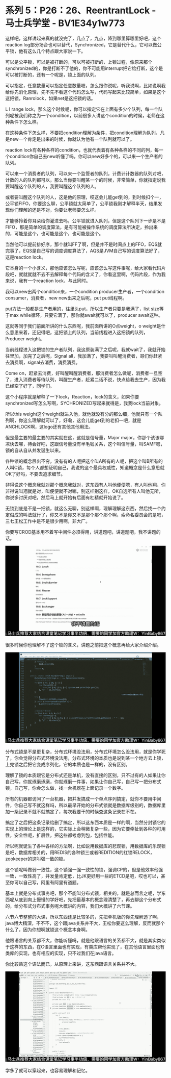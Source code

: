 # 系列 5：P26：26、ReentrantLock - 马士兵学堂 - BV1E34y1w773

这样吧，这样讲起来真的就没完了，几点了，九点，降到哪里算哪里好吧，这个reaction log部分场合也可以替代，Synchronized，它是替代什么，它可以做公平锁，他有这么几个特点跟大家说一下。

可以是公平锁，可以是被打断的，可以可被打断的，上锁过程，像原来那个synchronized的，你是打断不了他的，你不可能用interrupt把它给打断，这个是可以被打断的，还有一个呢是，锁上面的队列。

可以指定，任意数量可以指定任意数量嗯，怎么跟你说呢，听我说啊，比如说啊我给你先消化原理，先不先不看这个代码怎么写，代码写起来比较简单，如果是这个这把锁，Ranrolock，如果net是这把锁的话。

L l range lock，那么这个时候呢，你可以指定它在上面有多少个队列，每一个队列呢被我们称之为一个condition，以前很多人讲这个condition的时候，老师在这种条件下怎么样。

在这种条件下怎么样，不要把condition理解为条件，把condition理解为队列，凡是new一个肯定是出来的时候，你就认为他有一个队列就可以了。

reaction lock有各种各样的condition，也就代表着有各种各样的不同的列，每一个condition你自己去new听懂了吗，你可以new好多个的，可以来一个生产者的队列。

可以来一个消费者的队列，可以来一个监管者的队列，计费计计数器的队列对吧，计数的人的队列都可以，那么当你要叫醒某一个的时候，非常简单，你就指定说我要叫醒这个队列的人，我要叫醒这个队列的人。

或者要叫醒这个队列的人，这是他的原理，哎这会儿能get到的，到时候扣个一，公平锁FIFO，你要这么聊，公平锁就太简单了，公平锁我刚才解释半天，结果发现你们理解的还是不对，你要让老师要怎么样。

才能够拎着你耳朵给你灌进去吗，公平锁就进入队列，但是这个队列下一步是不是FIFO，那是简单的调度算法，是有可能被操作系统的调度算法所决定，拎出来的，可能是这个，也可能是这个，也可能是这个。

当然他可以提前排好序，那个就叫FF了啊，但是并不是时间点上的FFO，EQS就完事了，EQS是自己写的调度调度算法了，AQS是JVM自己写的调度算法好了，这是reaction lock。

它本身的一个小含义，那他应该怎么写呢，应该怎么写这件事呢，给大家看代码片段吧，就就就就不去不去解释每个代码的含义了，你看这里啊，代码片段，作为我来说，我有一个reaction lock，与此同时。

我可以new出两个condition来，一个condition producer生产者，一个condition consumer，消费者，new new出来之后呢，put put线程啊。

put方法一般都是生产者用的，往里头put，所以生产者只要是我满了，list size等于max while循环，只要它满了，那你就await就可以了，producer await这种。

这就等同于我们前面所讲的什么东西呢，我前面所讲的O点weight，o weight是什么意思来着，还记得吧，这把锁上的队列，当前线程进入这把锁的队列，Producer weight。

当前线程进入这把锁的生产者队列，我这原装满了之后呢，我就wait了，我就开始往里加，加完了之后呢，Signal all，我加满了，我要叫叫醒消费者，哥们你赶紧去消费啊，signal去消费，消费消费。

Come on，赶紧去消费，好叫醒叫醒消费者，那消费者怎么做呢，消费者一旦空了，进入消费者等待队列，叫醒生产者，赶紧二话不说，快点给我去生产，因为我已经空了好了，同学们。

这个小程序就是解释了一下lock，Reaction，lock的含义，如果你要synchronized写怎么写啊，SYCHRONIZED写起来就得是，我我lock当前对象。

所以this weight这个weight就进入他，就他就没有分的那么细，他就只有一个队列啊，你这么理解就可以了，好嘞，这会儿能get到的老扣一吧，就是ANCHLOCK啊，这logo还有其他其他用法。

但是最主要的最主要的其实就在这，这就是信号量，Major major，你那个该该哪凉快去哪，待会好吧，这跟信号量没有半毛钱关系，这个叫信号量，叫SAMF嗯，锁的自从自从并发诞生以来。

各种锁的概念层出不穷，没有有的人呢把这个叫A所有的人呢，把这个叫B所有的人叫C锁，每个人都想证明自己，我说的这个最具权威性，知道概念是什么意思就OK了好吗，不要去追求细节。

非得说这个概念我就对那个概念我就对，这东西有人叫他便便嗯，有人叫他翔，你非得说叫翔就是对，叫便便就不对嘛，别这样别这样，OK自选所有人叫他无所，你说多讨厌对吧，然后马上就开始有后面有杠精就开始说了。

无锁到底是不是一把锁，就这么无聊，别这样啊，理解理解这东西，然后找一个约定俗成的叫法就行了，你又不是你又不是那个那个那个啊，索命名委员会的是吧，三七王松工作中是不是很少用啊，非大厂。

你要写CROD基本用不着写中间件必须得用，讲道题吧，讲道题吧，我不讲题的话。

![](img/389aaab0c7ec5385dfb5231bca4bf3fe_1.png)

很多时候你也理解不了这个锁的含义，讲题之前把这个概念再给大家介绍介绍。

![](img/389aaab0c7ec5385dfb5231bca4bf3fe_3.png)

分布式锁是不是更复杂，分布式环境没法用，分布式环境怎么没法用，就是你学死了，你会觉得分布式环境没法用，分布式环境的本质也是说到某一个地方去上锁，上完锁之后把它变成序列化，它的本质也是一样的，没有区别。

理解了锁的本质跟它是分布式还是单机，没有直接的区别，只不过有的人如果让你自己写，你就琢磨琢磨，你就琢磨一件事，如果让你自己写，自己写一把分布式锁，自己写，你会怎么做，找一台机器在上面记录一个数字。

所有的机器都访问了一台机器，把并发搞成一个单点序列搞定，就你不要用中间件，你自己写不就这样吗，所以最早开始的分布式锁就是数据库级别的，数据库里加一条记录不就不就搞定了，每次我要干的时候查这条记录在不在。

搞定了之后把这条记录给删了搞定，所以这东西本质是一样的啊，当然分封锁它的实现上的理论上是这样的，它实际上会稍微复杂一些，因为它要牵扯到各种的可用性，安全性呃，扩展性，把这些都考虑到包，包括性能。

所以呢就诞生了各种各样的方法啊，比如说用数据库的悲观锁，用数据库的乐观锁是吧，数据库相关的，用REDIS的各种锁三或者REDITION的红锁RELOCK，zookeeper的这叫强一致的锁。

这个锁呢叫做弱一致性，这个锁强一强一致性的锁，强调CP的，但是他效率他强一致，一致性高了，并发量肯定低，比JK更好用一些的ETCD是吧，哎也可以，甚至你可以自己写，阿里有阿里有道题。

基本上就是分布式事务吧，那个不能叫分布式锁，相关的，就是总而言之呢，学东西呢从底到向上慢慢的学好吧，先把最基本的概念理清楚了，再去聊这个分布式的，给分布式分布式事务呢大概讲的内容，我们大概讲了六节课。

六节六节整整的大课，所以东西还是比较多的，先把单机版的你先理解透了啊，java博大精深，不不不，这个跟java关系并不大，王松你要这么理解，反而就那个什么了，因为你想啊就锁这个概念本身啊。

他跟语言的关系都不大，你能听懂吗，就是他跟语言的关系都不大，就是其实类似于这样的东西，在C语言里面也有实现，有类库帮他实现了，在其他语言里面也有类库的实现，也有相应的实现，只不过我们在java语言。

你比较熟这个语法而已，从原理上来讲，这东西跟语言关系并不大。

![](img/389aaab0c7ec5385dfb5231bca4bf3fe_5.png)

学多了就可以穿起来，也容易理解和记忆。